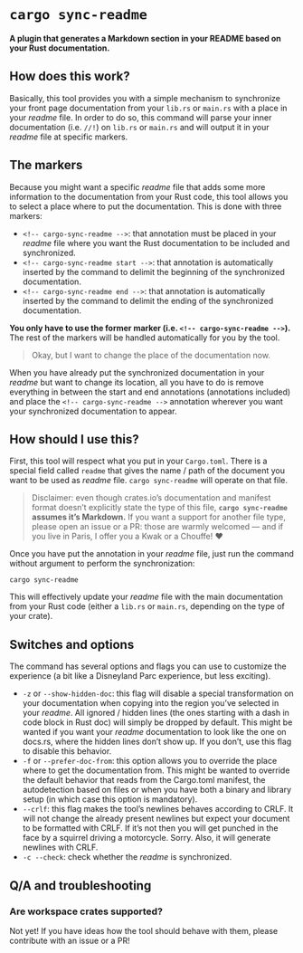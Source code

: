 <!-- cargo-sync-readme start -->

# `cargo sync-readme`

**A plugin that generates a Markdown section in your README based on your Rust documentation.**

## How does this work?

Basically, this tool provides you with a simple mechanism to synchronize your front page
documentation from your `lib.rs` or `main.rs` with a place in your *readme* file. In order to do
so, this command will parse your inner documentation (i.e. `//!`) on `lib.rs` or `main.rs` and
will output it in your *readme* file at specific markers.

## The markers

Because you might want a specific *readme* file that adds some more information to the
documentation from your Rust code, this tool allows you to select a place where to put the
documentation. This is done with three markers:

  - `<!-- cargo-sync-readme -->`: that annotation must be placed in your *readme* file where you
    want the Rust documentation to be included and synchronized.
  - `<!-- cargo-sync-readme start -->`: that annotation is automatically inserted by the command
    to delimit the beginning of the synchronized documentation.
  - `<!-- cargo-sync-readme end -->`: that annotation is automatically inserted by the command
    to delimit the ending of the synchronized documentation.

**You only have to use the former marker (i.e. `<!-- cargo-sync-readme -->`).** The rest of the
markers will be handled automatically for you by the tool.

> Okay, but I want to change the place of the documentation now.

When you have already put the synchronized documentation in your *readme* but want to change its
location, all you have to do is remove everything in between the start and end annotations
(annotations included) and place the `<!-- cargo-sync-readme -->` annotation wherever you want
your synchronized documentation to appear.

## How should I use this?

First, this tool will respect what you put in your `Cargo.toml`. There is a special field called
`readme` that gives the name / path of the document you want to be used as *readme* file.
`cargo sync-readme` will operate on that file.

> Disclaimer: even though crates.io’s documentation and manifest format doesn’t explicitly state
> the type of this file, **`cargo sync-readme` assumes it’s Markdown.** If you want a support
> for another file type, please open an issue or a PR: those are warmly welcomed — and if you
> live in Paris, I offer you a Kwak or a Chouffe! ♥

Once you have put the annotation in your *readme* file, just run the command without argument to
perform the synchronization:

```text
cargo sync-readme
```

This will effectively update your *readme* file with the main documentation from your Rust code
(either a `lib.rs` or `main.rs`, depending on the type of your crate).

## Switches and options

The command has several options and flags you can use to customize the experience (a bit like a
Disneyland Parc experience, but less exciting).

  - `-z` or `--show-hidden-doc`: this flag will disable a special transformation on your
    documentation when copying into the region you’ve selected in your *readme*. All
    ignored / hidden lines (the ones starting with a dash in code block in Rust doc) will simply
    be dropped by default. This might be wanted if you want your *readme* documentation to look
    like the one on docs.rs, where the hidden lines don’t show up. If you don’t, use this flag
    to disable this behavior.
  - `-f` or `--prefer-doc-from`: this option allows you to override the place where to get the
    documentation from. This might be wanted to override the default behavior that reads from
    the Cargo.toml manifest, the autodetection based on files or when you have both a binary
    and library setup (in which case this option is mandatory).
  - `--crlf`: this flag makes the tool’s newlines behaves according to CRLF. It will not change
    the already present newlines but expect your document to be formatted with CRLF. If it’s
    not then you will get punched in the face by a squirrel driving a motorcycle. Sorry. Also,
    it will generate newlines with CRLF.
  - `-c --check`: check whether the *readme* is synchronized.

## Q/A and troubleshooting

### Are workspace crates supported?

Not yet! If you have ideas how the tool should behave with them, please contribute with an issue or
a PR!

<!-- cargo-sync-readme end -->
